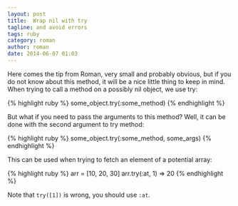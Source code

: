 ```yaml
---
layout: post
title:  Wrap nil with try
tagline: and avoid errors
tags: ruby
category: roman
author: roman
date: 2014-06-07 01:03
---
```

Here comes the tip from Roman, very small and probably obvious, but if you do not know about this method, it will be a nice little thing to keep in mind. When trying to call a method on a possibly nil object, we use try:

{% highlight ruby %}
    some_object.try(:some_method)
{% endhighlight %}

But what if you need to pass the arguments to this method? Well, it can be done with the second argument to try method:

{% highlight ruby %}
    some_object.try(:some_method, some_args)
{% endhighlight %}

This can be used when trying to fetch an element of a potential array:

{% highlight ruby %}
    arr = [10, 20, 30]
    arr.try(:at, 1) => 20
{% endhighlight %}

Note that `try([1])` is wrong, you should use `:at`.
